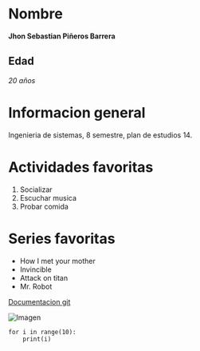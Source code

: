 # Nombre
**Jhon Sebastian Piñeros Barrera**

## Edad
*20 años*

# Informacion general
Ingenieria de sistemas, 8 semestre, plan de estudios 14.

# Actividades favoritas
1. Socializar
2. Escuchar musica
3. Probar comida

# Series favoritas
- How I met your mother
- Invincible
- Attack on titan
- Mr. Robot

[Documentacion git](https://git-scm.com/docs)

![Imagen](https://concepto.de/wp-content/uploads/2014/08/programacion-2-e1551291144973.jpg)

~~~
for i in range(10):
    print(i)
~~~
